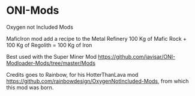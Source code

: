 # ONI-Mods
Oxygen not Included Mods

MaficIron mod add a recipe to the Metal Refinery
100 Kg of Mafic Rock + 100 Kg of Regolith = 100 Kg of Iron

Best used with the Super Miner Mod https://github.com/javisar/ONI-Modloader-Mods/tree/master/Mods

Credits goes to Rainbow, for his HotterThanLava mod https://github.com/rainbowdesign/OxygenNotIncluded-Mods, from which this mod was born.
